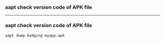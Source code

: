 ### aapt check version code of APK file

---------------------------------------------------------

### aapt check version code of APK file

```sh
aapt dump badging myapp.apk
```
